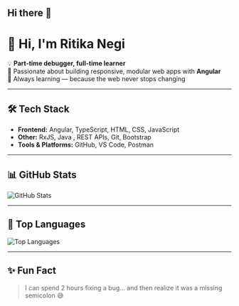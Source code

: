 ## Hi there 👋

<!--
**Ritika-negi13/Ritika-negi13** is a ✨ _special_ ✨ repository because its `README.md` (this file) appears on your GitHub profile.

Here are some ideas to get you started:

- 🔭 I’m currently working on ...
- 🌱 I’m currently learning ...
- 👯 I’m looking to collaborate on ...
- 🤔 I’m looking for help with ...
- 💬 Ask me about ...
- 📫 How to reach me: ...
- 😄 Pronouns: ...
- ⚡ Fun fact: ...
-->


# 👋 Hi, I'm Ritika Negi  

💡 **Part-time debugger, full-time learner**  
🚀 Passionate about building responsive, modular web apps with **Angular**  
🌱 Always learning — because the web never stops changing  

---

## 🛠 Tech Stack
- **Frontend:** Angular, TypeScript, HTML, CSS, JavaScript  
- **Other:** RxJS, Java , REST APIs, Git, Bootstrap 
- **Tools & Platforms:** GitHub, VS Code, Postman  

---

## 📊 GitHub Stats
![GitHub Stats](https://github-readme-stats.vercel.app/api?username=Ritika-negi13&show_icons=true&theme=radical)  

---

## 📌 Top Languages
![Top Languages](https://github-readme-stats.vercel.app/api/top-langs/?username=Ritika-negi13&layout=compact&theme=radical)  

---

## ✨ Fun Fact
> I can spend 2 hours fixing a bug… and then realize it was a missing semicolon 😅

